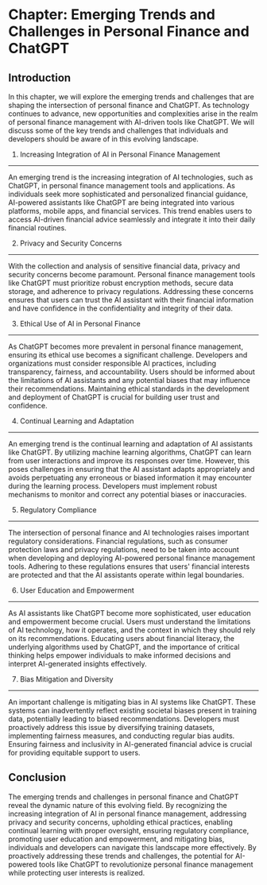 Chapter: Emerging Trends and Challenges in Personal Finance and ChatGPT
=======================================================================

Introduction
------------

In this chapter, we will explore the emerging trends and challenges that are shaping the intersection of personal finance and ChatGPT. As technology continues to advance, new opportunities and complexities arise in the realm of personal finance management with AI-driven tools like ChatGPT. We will discuss some of the key trends and challenges that individuals and developers should be aware of in this evolving landscape.

1. Increasing Integration of AI in Personal Finance Management
--------------------------------------------------------------

An emerging trend is the increasing integration of AI technologies, such as ChatGPT, in personal finance management tools and applications. As individuals seek more sophisticated and personalized financial guidance, AI-powered assistants like ChatGPT are being integrated into various platforms, mobile apps, and financial services. This trend enables users to access AI-driven financial advice seamlessly and integrate it into their daily financial routines.

2. Privacy and Security Concerns
--------------------------------

With the collection and analysis of sensitive financial data, privacy and security concerns become paramount. Personal finance management tools like ChatGPT must prioritize robust encryption methods, secure data storage, and adherence to privacy regulations. Addressing these concerns ensures that users can trust the AI assistant with their financial information and have confidence in the confidentiality and integrity of their data.

3. Ethical Use of AI in Personal Finance
----------------------------------------

As ChatGPT becomes more prevalent in personal finance management, ensuring its ethical use becomes a significant challenge. Developers and organizations must consider responsible AI practices, including transparency, fairness, and accountability. Users should be informed about the limitations of AI assistants and any potential biases that may influence their recommendations. Maintaining ethical standards in the development and deployment of ChatGPT is crucial for building user trust and confidence.

4. Continual Learning and Adaptation
------------------------------------

An emerging trend is the continual learning and adaptation of AI assistants like ChatGPT. By utilizing machine learning algorithms, ChatGPT can learn from user interactions and improve its responses over time. However, this poses challenges in ensuring that the AI assistant adapts appropriately and avoids perpetuating any erroneous or biased information it may encounter during the learning process. Developers must implement robust mechanisms to monitor and correct any potential biases or inaccuracies.

5. Regulatory Compliance
------------------------

The intersection of personal finance and AI technologies raises important regulatory considerations. Financial regulations, such as consumer protection laws and privacy regulations, need to be taken into account when developing and deploying AI-powered personal finance management tools. Adhering to these regulations ensures that users' financial interests are protected and that the AI assistants operate within legal boundaries.

6. User Education and Empowerment
---------------------------------

As AI assistants like ChatGPT become more sophisticated, user education and empowerment become crucial. Users must understand the limitations of AI technology, how it operates, and the context in which they should rely on its recommendations. Educating users about financial literacy, the underlying algorithms used by ChatGPT, and the importance of critical thinking helps empower individuals to make informed decisions and interpret AI-generated insights effectively.

7. Bias Mitigation and Diversity
--------------------------------

An important challenge is mitigating bias in AI systems like ChatGPT. These systems can inadvertently reflect existing societal biases present in training data, potentially leading to biased recommendations. Developers must proactively address this issue by diversifying training datasets, implementing fairness measures, and conducting regular bias audits. Ensuring fairness and inclusivity in AI-generated financial advice is crucial for providing equitable support to users.

Conclusion
----------

The emerging trends and challenges in personal finance and ChatGPT reveal the dynamic nature of this evolving field. By recognizing the increasing integration of AI in personal finance management, addressing privacy and security concerns, upholding ethical practices, enabling continual learning with proper oversight, ensuring regulatory compliance, promoting user education and empowerment, and mitigating bias, individuals and developers can navigate this landscape more effectively. By proactively addressing these trends and challenges, the potential for AI-powered tools like ChatGPT to revolutionize personal finance management while protecting user interests is realized.
